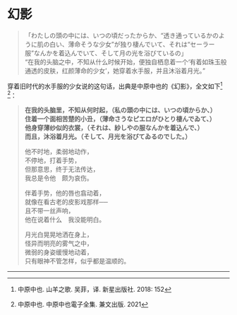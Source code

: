 # 幻影

> 「わたしの頭の中には、いつの頃だったからか、“透き通っているかのように肌の白い、薄命そうな少女”が独り棲んでいて、それは“セーラー服”なんかを着込んでいて、そして月の光を浴びているの」  
> “在我的头脑之中，不知从什么时候开始，便独自栖息着一个‘有着如珠玉般通透的皮肤，红颜薄命的少女’，她穿着水手服，并且沐浴着月光。”

<!-- 防止剧透 -->

穿着旧时代的水手服的少女说的这句话，出典是中原中也的《幻影》，全文如下[^1] [^2]：

> **在我的头脑里，不知从何时起，（私の頭の中には、いつの頃からか、）**  
> **住着一个面相苦楚的小丑，（薄命さうなピエロがひとり棲んでゐて、）**  
> **他身穿薄纱似的衣裳，（それは、紗しやの服なんかを着込んで、）**  
> **而且，沐浴着月光。（そして、月光を浴びてゐるのでした。）**
>
> 他不时地，柔弱地动作，  
> 不停地，打着手势，  
> 但那意思，终于无法传达，  
> 我总是令他　颇为哀伤。
>
> 伴着手势，他的唇也翕动着，  
> 就像在看古老的皮影戏那样──  
> 且不带一丝声响，  
> 他在说着什么　我没能明白。
>
> 月光白晃晃地洒在身上，  
> 怪异而明亮的雾气之中，  
> 微弱的身姿缓慢地动着，  
> 只有眼神不管怎样，似乎都是温顺的。

---

[^1]: 中原中也. 山羊之歌. 吴菲，译. 新星出版社. 2018: 152
[^2]: 中原中也. 中原中也電子全集. 兼文出版. 2021
